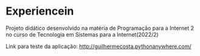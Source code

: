 # Experiencein

Projeto didático desenvolvido na matéria de Programação para a Internet 2 no curso de Tecnologia em Sistemas para a Internet(2022/2)

Link para teste da aplicação: http://guilhermecosta.pythonanywhere.com/
